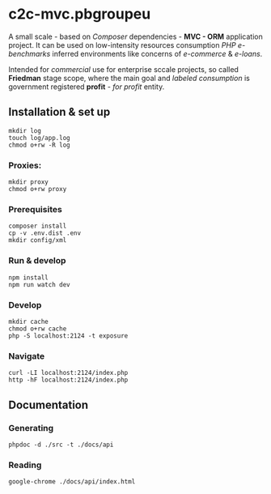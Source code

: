 # c2c-mvc.pbgroupeu

A small scale - based on _Composer_ dependencies - **MVC - ORM** application project. It can be used on low-intensity resources consumption _PHP_ _e-benchmarks_ inferred environments like concerns of _e-commerce_ & _e-loans_.

Intended for _commercial_ use for enterprise sccale projects, so called **Friedman** stage scope, where the main goal and _labeled_ _consumption_ is government registered **profit** - _for profit_ entity.

## Installation & set up

```shell
mkdir log
touch log/app.log
chmod o+rw -R log
```

### Proxies:

```shell
mkdir proxy
chmod o+rw proxy
```

### Prerequisites

```shell
composer install
cp -v .env.dist .env
mkdir config/xml
```

### Run & develop

```shell
npm install
npm run watch dev
```

### Develop

```shell
mkdir cache
chmod o+rw cache
php -S localhost:2124 -t exposure
```

### Navigate

```shell
curl -LI localhost:2124/index.php
http -hF localhost:2124/index.php
```

## Documentation

### Generating

```shell
phpdoc -d ./src -t ./docs/api
```

### Reading

```shell
google-chrome ./docs/api/index.html
```
